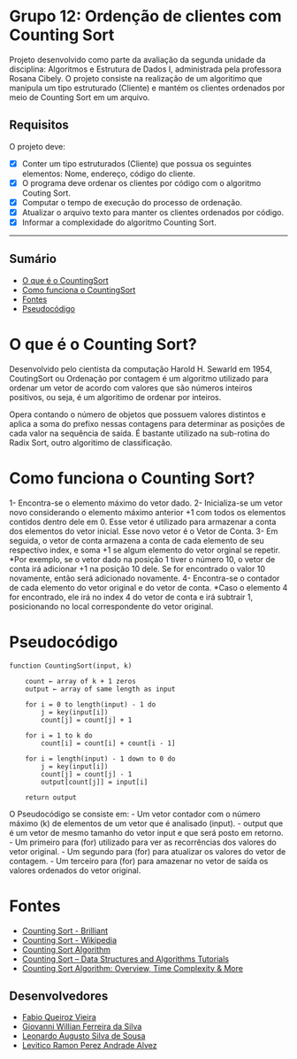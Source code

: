 # Grupo 12: Ordenção de clientes com Counting Sort
Projeto desenvolvido como parte da avaliação da segunda unidade da disciplina: Algoritmos e Estrutura de Dados I, administrada pela professora Rosana Cibely.
O projeto consiste na realização de um algoritimo que manipula um tipo estruturado (Cliente) e mantém os clientes ordenados por meio de Counting Sort em um arquivo.
## Requisitos
O projeto deve:
- [x] Conter um tipo estruturados (Cliente) que possua os seguintes elementos: Nome, endereço, código do cliente.
- [x] O programa deve ordenar os clientes por código com o algoritmo Couting Sort.
- [x] Computar o tempo de execução do processo de ordenação.
- [x] Atualizar o arquivo texto para manter os clientes ordenados por código.
- [x] Informar a complexidade do algoritmo Counting Sort.
***
## Sumário
* [O que é o CountingSort](#o-que-é-o-counting-sort)
* [Como funciona o CountingSort](#como-funciona-o-counting-sort)
* [Fontes](#fontes)
* [Pseudocódigo](#pseudocódigo)
# O que é o Counting Sort?
Desenvolvido pelo cientista da computação Harold H. Sewarld em 1954, CoutingSort ou Ordenação por contagem é um algoritmo utilizado para ordenar um vetor de acordo com valores que são números inteiros positivos, ou seja, é um algoritimo de ordenar por inteiros.

Opera contando o número de objetos que possuem valores distintos e aplica a soma do prefixo nessas contagens para determinar as posições de cada valor na sequência de saída.
É bastante utilizado na sub-rotina do Radix Sort, outro algoritimo de classificação.  
# Como funciona o Counting Sort?
1- Encontra-se o elemento máximo do vetor dado.
2- Inicializa-se um vetor novo considerando o elemento máximo anterior +1 com todos os elementos contidos dentro dele em 0. Esse vetor é utilizado para armazenar a conta dos elementos do vetor inicial. Esse novo vetor é o Vetor de Conta.
3- Em seguida, o vetor de conta armazena a conta de cada elemento de seu respectivo index, e soma +1 se algum elemento do vetor orginal se repetir.
*Por exemplo, se o vetor dado na posição 1 tiver o número 10, o vetor de conta irá adicionar +1 na posição 10 dele. Se for encontrado o valor 10 novamente, então será adicionado novamente.
4- Encontra-se o contador de cada elemento do vetor original e do vetor de conta. 
*Caso o elemento 4 for encontrado, ele irá no index 4 do vetor de conta e irá subtrair 1, posicionando no local correspondente do vetor original.
# Pseudocódigo
```
function CountingSort(input, k)
    
    count ← array of k + 1 zeros
    output ← array of same length as input
    
    for i = 0 to length(input) - 1 do
        j = key(input[i])
        count[j] = count[j] + 1

    for i = 1 to k do
        count[i] = count[i] + count[i - 1]

    for i = length(input) - 1 down to 0 do
        j = key(input[i])
        count[j] = count[j] - 1
        output[count[j]] = input[i]

    return output
```
O Pseudocódigo se consiste em:
    - Um vetor contador com o número máximo (k) de elementos de um vetor que é analisado (input).
    - output que é um vetor de mesmo tamanho do vetor input e que será posto em retorno.
    - Um primeiro para (for) utilizado para ver as recorrências dos valores do vetor original.
    - Um segundo para (for) para atualizar os valores do vetor de contagem.
    - Um terceiro para (for) para amazenar no vetor de saída os valores ordenados do vetor original. 
# Fontes
* [Counting Sort - Brilliant](https://brilliant.org/wiki/counting-sort/#counting-sort)
* [Counting Sort - Wikipedia](https://en.wikipedia.org/wiki/Counting_sort)
* [Counting Sort Algorithm](https://www.programiz.com/dsa/counting-sort)
* [Counting Sort – Data Structures and Algorithms Tutorials](https://www.geeksforgeeks.org/counting-sort/)
* [Counting Sort Algorithm: Overview, Time Complexity & More](https://www.simplilearn.com/tutorials/data-structure-tutorial/counting-sort-algorithm#:~:text=Counting%20sort%20is%20an%20integer,prefix%20sum%20to%20those%20counts.)
## Desenvolvedores 
* [Fabio Queiroz Vieira](https://github.com/fabioqv)
* [Giovanni Willian Ferreira da Silva](https://github.com/GiovanniWillian)
* [Leonardo Augusto Silva de Sousa](https://github.com/LeonardAugusto)
* [Levitico Ramon Perez Andrade Alvez](https://github.com/LEVEL303)

